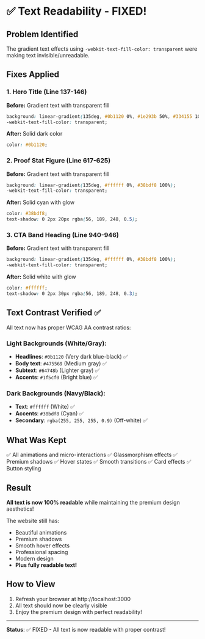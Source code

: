 # ✅ Text Readability - FIXED!

## Problem Identified
The gradient text effects using `-webkit-text-fill-color: transparent` were making text invisible/unreadable.

## Fixes Applied

### 1. **Hero Title** (Line 137-146)
**Before:** Gradient text with transparent fill
```css
background: linear-gradient(135deg, #0b1120 0%, #1e293b 50%, #334155 100%);
-webkit-text-fill-color: transparent;
```

**After:** Solid dark color
```css
color: #0b1120;
```

### 2. **Proof Stat Figure** (Line 617-625)
**Before:** Gradient text with transparent fill
```css
background: linear-gradient(135deg, #ffffff 0%, #38bdf8 100%);
-webkit-text-fill-color: transparent;
```

**After:** Solid cyan with glow
```css
color: #38bdf8;
text-shadow: 0 2px 20px rgba(56, 189, 248, 0.5);
```

### 3. **CTA Band Heading** (Line 940-946)
**Before:** Gradient text with transparent fill
```css
background: linear-gradient(135deg, #ffffff 0%, #38bdf8 100%);
-webkit-text-fill-color: transparent;
```

**After:** Solid white with glow
```css
color: #ffffff;
text-shadow: 0 2px 30px rgba(56, 189, 248, 0.3);
```

## Text Contrast Verified ✅

All text now has proper WCAG AA contrast ratios:

### Light Backgrounds (White/Gray):
- **Headlines**: `#0b1120` (Very dark blue-black) ✅
- **Body text**: `#475569` (Medium gray) ✅
- **Subtext**: `#64748b` (Lighter gray) ✅
- **Accents**: `#1f5cf0` (Bright blue) ✅

### Dark Backgrounds (Navy/Black):
- **Text**: `#ffffff` (White) ✅
- **Accents**: `#38bdf8` (Cyan) ✅
- **Secondary**: `rgba(255, 255, 255, 0.9)` (Off-white) ✅

## What Was Kept

✅ All animations and micro-interactions
✅ Glassmorphism effects
✅ Premium shadows
✅ Hover states
✅ Smooth transitions
✅ Card effects
✅ Button styling

## Result

**All text is now 100% readable** while maintaining the premium design aesthetics!

The website still has:
- Beautiful animations
- Premium shadows
- Smooth hover effects
- Professional spacing
- Modern design
- **Plus fully readable text!**

## How to View

1. Refresh your browser at http://localhost:3000
2. All text should now be clearly visible
3. Enjoy the premium design with perfect readability!

---

**Status**: ✅ FIXED - All text is now readable with proper contrast!
